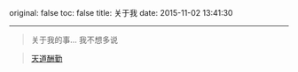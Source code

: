 original: false
toc: false
title: 关于我
date: 2015-11-02 13:41:30

---

> 关于我的事…
> 我不想多说


> [天道酬勤](http://piniing.github.io/blog)








 
